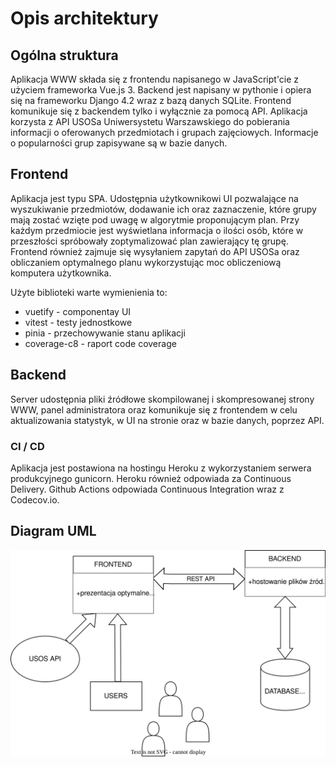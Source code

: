 # Opis architektury

## Ogólna struktura
Aplikacja WWW składa się z frontendu napisanego w JavaScript'cie z użyciem frameworka Vue.js 3. Backend jest napisany w pythonie i opiera się na frameworku Django 4.2 wraz z bazą danych SQLite. Frontend komunikuje się z backendem tylko i wyłącznie za pomocą API. Aplikacja korzysta z API USOSa Uniwersystetu Warszawskiego do pobierania informacji o oferowanych przedmiotach i grupach zajęciowych. Informacje o popularności grup zapisywane są w bazie danych.

## Frontend
Aplikacja jest typu SPA. Udostępnia użytkownikowi UI pozwalające na wyszukiwanie przedmiotów, dodawanie ich oraz zaznaczenie, które grupy mają zostać wzięte pod uwagę w algorytmie proponującym plan. Przy każdym przedmiocie jest wyświetlana informacja o ilości osób, które w przeszłości spróbowały zoptymalizować plan zawierający tę grupę. Frontend również zajmuje się wysyłaniem zapytań do API USOSa oraz obliczaniem optymalnego planu wykorzystując moc obliczeniową komputera użytkownika.

Użyte biblioteki warte wymienienia to:
- vuetify - componentay UI
- vitest - testy jednostkowe
- pinia - przechowywanie stanu aplikacji
- coverage-c8 - raport code coverage

## Backend
Server udostępnia pliki źródłowe skompilowanej i skompresowanej strony WWW, panel administratora oraz komunikuje się z frontendem w celu aktualizowania statystyk, w UI na stronie oraz w bazie danych, poprzez API.

### CI / CD
Aplikacja jest postawiona na hostingu Heroku z wykorzystaniem serwera produkcyjnego gunicorn. Heroku również odpowiada za Continuous Delivery. Github Actions odpowiada Continuous Integration wraz z Codecov.io.

## Diagram UML
<p align="center">
  <img src="resources/diagram.svg" />
</p>
